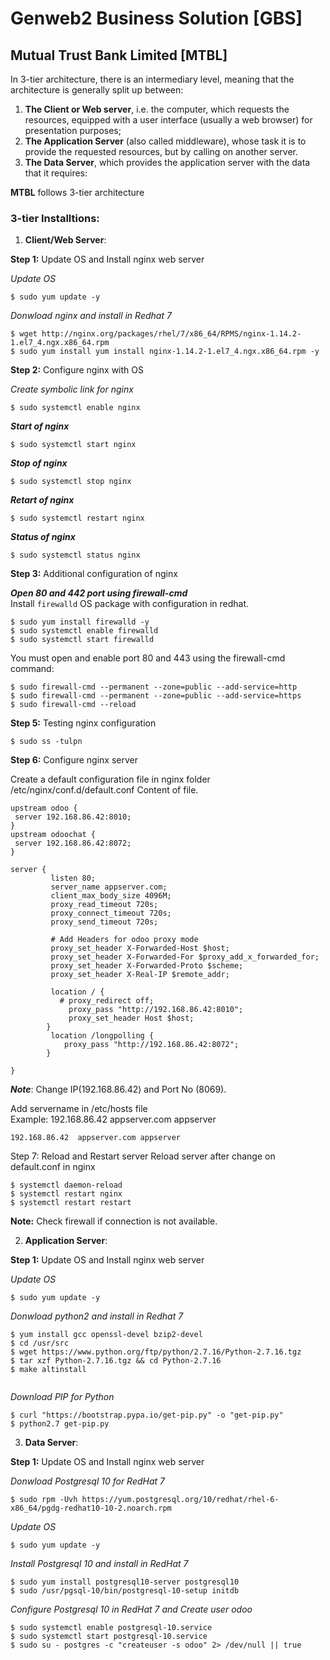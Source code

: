 # Genweb2 Business Solution [GBS]
## Mutual Trust Bank Limited [MTBL]
In 3-tier architecture, there is an intermediary level, meaning that the architecture is generally split up between: 
1. **The Client or Web server**, i.e. the computer, which requests the resources, equipped with a user interface 
(usually a web browser) for presentation purposes; 
2. **The Application Server** (also called middleware), whose task it is to provide the requested resources, but by calling on another server.
3. **The Data Server**, which provides the application server with the data that it requires: 

**MTBL** follows 3-tier architecture

### 3-tier Installtions:

1. **Client/Web Server**:

**Step 1:** Update OS and Install nginx web server

_Update OS_  
```
$ sudo yum update -y
```
_Donwload nginx and install in Redhat 7_ 
```
$ wget http://nginx.org/packages/rhel/7/x86_64/RPMS/nginx-1.14.2-1.el7_4.ngx.x86_64.rpm
$ sudo yum install yum install nginx-1.14.2-1.el7_4.ngx.x86_64.rpm -y 
```

**Step 2:** Configure nginx with OS  

_Create symbolic link for nginx_
```
$ sudo systemctl enable nginx
```
**_Start of nginx_** 
```
$ sudo systemctl start nginx
```
**_Stop of nginx_** 
```
$ sudo systemctl stop nginx
```
**_Retart of nginx_** 
```
$ sudo systemctl restart nginx
```
**_Status of nginx_** 
```
$ sudo systemctl status nginx
```
**Step 3:** Additional configuration of nginx  

**_Open 80 and 442 port using firewall-cmd_**  
Install ```firewalld``` OS package with configuration in redhat.  
```
$ sudo yum install firewalld -y
$ sudo systemctl enable firewalld
$ sudo systemctl start firewalld
```
You must open and enable port 80 and 443 using the firewall-cmd command:
```
$ sudo firewall-cmd --permanent --zone=public --add-service=http
$ sudo firewall-cmd --permanent --zone=public --add-service=https
$ sudo firewall-cmd --reload
```
**Step 5:** Testing nginx configuration
```
$ sudo ss -tulpn
```

**Step 6:** Configure nginx server

Create a default configuration file in nginx folder /etc/nginx/conf.d/default.conf
Content of file.
```
upstream odoo {
 server 192.168.86.42:8010;
}
upstream odoochat {
 server 192.168.86.42:8072;
}

server {
         listen 80;
         server_name appserver.com;
         client_max_body_size 4096M;
         proxy_read_timeout 720s;
         proxy_connect_timeout 720s;
         proxy_send_timeout 720s;

         # Add Headers for odoo proxy mode
         proxy_set_header X-Forwarded-Host $host;
         proxy_set_header X-Forwarded-For $proxy_add_x_forwarded_for;
         proxy_set_header X-Forwarded-Proto $scheme;
         proxy_set_header X-Real-IP $remote_addr;

         location / {
           # proxy_redirect off;
             proxy_pass "http://192.168.86.42:8010";
             proxy_set_header Host $host;
        }
         location /longpolling {
            proxy_pass "http://192.168.86.42:8072";
        }

}
```
**_Note_**: Change IP(192.168.86.42) and Port No (8069). 

Add servername in /etc/hosts file  
Example: 192.168.86.42  appserver.com appserver

```
192.168.86.42  appserver.com appserver
```

Step 7: Reload and Restart server
Reload server after change on default.conf in nginx
```
$ systemctl daemon-reload
$ systemctl restart nginx
$ systemctl restart restart
```

**Note:** Check firewall if connection is not available.

2. **Application Server**:

**Step 1:** Update OS and Install nginx web server

_Update OS_  
```
$ sudo yum update -y
```
_Donwload python2 and install in Redhat 7_ 
```
$ yum install gcc openssl-devel bzip2-devel
$ cd /usr/src
$ wget https://www.python.org/ftp/python/2.7.16/Python-2.7.16.tgz
$ tar xzf Python-2.7.16.tgz && cd Python-2.7.16
$ make altinstall
 
```
_Download PIP for Python_
```
$ curl "https://bootstrap.pypa.io/get-pip.py" -o "get-pip.py"
$ python2.7 get-pip.py
```


3. **Data Server**:  

**Step 1:** Update OS and Install nginx web server


_Donwload Postgresql 10 for RedHat 7_ 
```
$ sudo rpm -Uvh https://yum.postgresql.org/10/redhat/rhel-6-x86_64/pgdg-redhat10-10-2.noarch.rpm
```

_Update OS_  
```
$ sudo yum update -y
```

_Install Postgresql 10 and install in RedHat 7_ 
```
$ sudo yum install postgresql10-server postgresql10
$ sudo /usr/pgsql-10/bin/postgresql-10-setup initdb 
```

_Configure Postgresql 10 in RedHat 7 and Create user odoo_

```
$ sudo systemctl enable postgresql-10.service
$ sudo systemctl start postgresql-10.service
$ sudo su - postgres -c "createuser -s odoo" 2> /dev/null || true
```